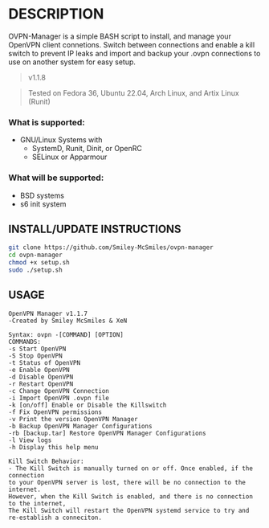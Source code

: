 # DESCRIPTION
OVPN-Manager is a simple BASH script to install, and manage your OpenVPN client connetions. Switch between connections and enable a kill switch to prevent IP leaks and import and backup your .ovpn connections to use on another system for easy setup.

> v1.1.8

> Tested on Fedora 36, Ubuntu 22.04, Arch Linux, and Artix Linux (Runit)

### What is supported:
- GNU/Linux Systems with
  - SystemD, Runit, Dinit, or OpenRC
  - SELinux or Apparmour

### What will be supported:
- BSD systems
- s6 init system

## INSTALL/UPDATE INSTRUCTIONS

```bash
git clone https://github.com/Smiley-McSmiles/ovpn-manager
cd ovpn-manager
chmod +x setup.sh
sudo ./setup.sh
```

## USAGE

```
OpenVPN Manager v1.1.7
-Created by Smiley McSmiles & XeN

Syntax: ovpn -[COMMAND] [OPTION]
COMMANDS:
-s Start OpenVPN
-S Stop OpenVPN
-t Status of OpenVPN
-e Enable OpenVPN
-d Disable OpenVPN
-r Restart OpenVPN
-c Change OpenVPN Connection
-i Import OpenVPN .ovpn file
-k [on/off] Enable or Disable the Killswitch
-f Fix OpenVPN permissions
-v Print the version OpenVPN Manager
-b Backup OpenVPN Manager Configurations
-rb [backup.tar] Restore OpenVPN Manager Configurations
-l View logs
-h Display this help menu

Kill Switch Behavior:
- The Kill Switch is manually turned on or off. Once enabled, if the connection
to your OpenVPN server is lost, there will be no connection to the internet.
However, when the Kill Switch is enabled, and there is no connection to the internet,
The Kill Switch will restart the OpenVPN systemd service to try and re-establish a conneciton.
```
